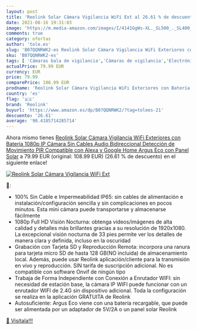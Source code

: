 ```yaml
---
layout: post
title: 'Reolink Solar Cámara Vigilancia WiFi Ext al 26.61 % de descuento'
date: 2021-08-16 19:31:03
image: 'https://m.media-amazon.com/images/I/4141GgWs-XL._SL500_._SL400_.jpg'
comments: true
category: ofertas
author: 'tole.es'
slug: 'B07QQNRWK2-es Reolink Solar Cámara Vigilancia WiFi Exteriores con...'
sku: 'B07QQNRWK2-es'
tags: [ 'Cámaras bala de vigilancia','Cámaras de vigilancia','Electrónica','Fotografía y videocámaras','alexa','google','home','reolink', ]
actualPrice: 79.99 EUR
currency: EUR
price: 79.99
comparePrice: 108.99 EUR
prodname: 'Reolink Solar Cámara Vigilancia WiFi Exteriores con Batería  1080p IP Cámara Sin Cables Audio Bidireccional Detección de Movimiento PIR  Compatible con Alexa y Google Home  Argus Eco con Panel Solar'
country: 'es'
flag: '🇪🇸'
brand: 'Reolink'
buyurl: 'https://www.amazon.es/dp/B07QQNRWK2/?tag=tolees-21'
descuento: '26.61'
average: '98.4185714285714'
---
```


Ahora mismo tienes [Reolink Solar Cámara Vigilancia WiFi Exteriores con Batería  1080p IP Cámara Sin Cables Audio Bidireccional Detección de Movimiento PIR  Compatible con Alexa y Google Home  Argus Eco con Panel Solar](https://www.amazon.es/dp/B07QQNRWK2/?tag=tolees-21) a 79.99 EUR (original: 108.99 EUR) (26.61 %  de descuento) en el siguiente enlace!

[![Reolink Solar Cámara Vigilancia WiFi Ext](https://m.media-amazon.com/images/I/4141GgWs-XL._SL500_._SL400_.jpg)](https://www.amazon.es/dp/B07QQNRWK2/?tag=tolees-21)

🔎:

- 100% Sin Cable e Impermeabilidad IP65: sin cables de alimentación e instalación/configuración sencilla y sin complicaciones en pocos minutos. Esta mini cámara puede transportarse y almacenarse fácilmente
- 1080p Full HD Visión Nocturna: obtenga videos/imágenes de alta calidad y detalles más brillantes gracias a su resolución de 1920x1080. La excepcional visión nocturna de 33 pies permite ver los detalles de manera clara y definida, incluso en la oscuridad
- Grabación con Tarjeta SD y Reproducción Remota: incorpora una ranura para tarjeta micro SD de hasta 128 GB(NO incluida) de almacenamiento local. Además, puede usar Reolink aplicación/cliente para la transmisión en vivo y reproducción. SIN tarifa de suscripción adicional. No es compatible con software Onvif de ningún tipo
- Trabaja de Forma Independiente con Conexión a Enrutador WIFI: sin necesidad de estación base, la cámara IP WIFI puede funcionar con un enrutador WIFI de 2.4G sin dispositivo adicional. Toda la configuración se realiza en la aplicación GRATUITA de Reolink
- Autosuficiente: Argus Eco viene con una batería recargable, que puede ser alimentada por un adaptador de 5V/2A o un panel solar Reolink

[🛒 Visítala!!!](https://www.amazon.es/dp/B07QQNRWK2/?tag=tolees-21)
